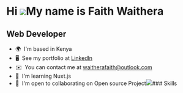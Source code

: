 Hi ![](https://user-images.githubusercontent.com/18350557/176309783-0785949b-9127-417c-8b55-ab5a4333674e.gif)My name is Faith Waithera
======================================================================================================================================

Web Developer
-------------

*   🌍  I'm based in Kenya
*   🖥️  See my portfolio at [Linkedln](http://www.linkedin.com/in/faith-waithera-0a4b3329b/)
*   ✉️  You can contact me at [waitherafaith@outlook.com](mailto:waitherafaith@outlook.com)
*   🧠  I'm learning Nuxt.js
*   🤝  I'm open to collaborating on Open source Project<a href="https://www.twitch.tv/waitherafaith" target="_blank" rel="noreferrer"><img
                  src="https://img.shields.io/twitch/status/waitherafaith?logo=twitchsx&style=for-the-badge&color=0891b2&labelColor=1c1917&label=TWITCH+STATUS" /></a>### Skills 

